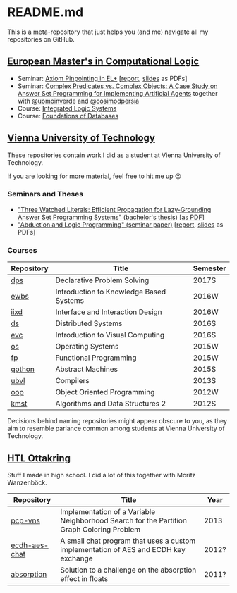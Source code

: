 # README.md

This is a meta-repository that just helps you (and me) navigate all my repositories on GitHub.

## [European Master's in Computational Logic](https://www.emcl-study.eu/)

 * Seminar: [Axiom Pinpointing in EL+](https://github.com/lorenzleutgeb/elp) [[report](https://lorenz.leutgeb.xyz/paper/elp.pdf), [slides](https://lorenz.leutgeb.xyz/paper/elp-beam.pdf) as PDFs]
 * Seminar: [Complex Predicates vs. Complex Objects: A Case Study on Answer Set Programming for Implementing Artificial Agents](https://github.com/lorenzleutgeb/ab) together with [@uomoinverde](https://github.com/uomoinverde) and [@cosimodpersia](https://github.com/cosimodpersia)
 * Course: [Integrated Logic Systems](https://github.com/lorenzleutgeb/ils)
 * Course: [Foundations of Databases](https://github.com/lorenzleutgeb/fdb)

## [Vienna University of Technology](https://www.tuwien.ac.at/en/)

These repositories contain work I did as a student at Vienna University of Technology.

If you are looking for more material, feel free to hit me up :wink:

### Seminars and Theses

 * ["Three Watched Literals: Efficient Propagation for Lazy-Grounding Answer Set Programming Systems" (bachelor's thesis)](https://github.com/lorenzleutgeb/3wl) [[as PDF](https://lorenz.leutgeb.xyz/paper/3wl.pdf)]
 * ["Abduction and Logic Programming" (seminar paper)](https://github.com/lorenzleutgeb/abd) [[report](https://lorenz.leutgeb.xyz/paper/abd.pdf), [slides](https://lorenz.leutgeb.xyz/paper/abd-beam.pdf) as PDFs]

### Courses

| Repository    | Title         | Semester |
| ------------- | ------------- | -------- |
| [dps](https://github.com/lorenzleutgeb/dps)  | Declarative Problem Solving  | 2017S
| [ewbs](https://github.com/lorenzleutgeb/ewbs)  | Introduction to Knowledge Based Systems  | 2016W
| [iixd](https://github.com/lorenzleutgeb/iixd)  | Interface and Interaction Design  | 2016W
| [ds](https://github.com/lorenzleutgeb/ds) | Distributed Systems | 2016S
| [evc](https://github.com/lorenzleutgeb/evc) | Introduction to Visual Computing | 2016S
| [os](https://github.com/lorenzleutgeb/os) | Operating Systems | 2015W
| [fp](https://github.com/lorenzleutgeb/fp) | Functional Programming | 2015W
| [gothon](https://github.com/lorenzleutgeb/gothon) | Abstract Machines | 2015S
| [ubvl](https://github.com/lorenzleutgeb/ubvl) | Compilers | 2013S
| [oop](https://github.com/lorenzleutgeb/oop)  | Object Oriented Programming  | 2012W
| [kmst](https://github.com/lorenzleutgeb/kmst) | Algorithms and Data Structures 2 | 2012S

Decisions behind naming repositories might appear obscure to you, as they aim to resemble parlance common among students at Vienna University of Technology.

## [HTL Ottakring](https://www.htl-ottakring.at/)

Stuff I made in high school. I did a lot of this together with Moritz Wanzenböck.

| Repository    | Title         | Year |
| ------------- | ------------- | ---- |
| [pcp-vns](https://github.com/lorenzleutgeb/pcp-vns)  | Implementation of a Variable Neighborhood Search for the Partition Graph Coloring Problem | 2013
| [ecdh-aes-chat](https://github.com/lorenzleutgeb/ecdh-aes-chat)  | A small chat program that uses a custom implementation of AES and ECDH key exchange | 2012?
| [absorption](https://github.com/lorenzleutgeb/absorption)  | Solution to a challenge on the absorption effect in floats | 2011?
